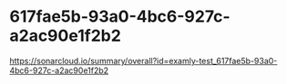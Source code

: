 # 617fae5b-93a0-4bc6-927c-a2ac90e1f2b2
https://sonarcloud.io/summary/overall?id=examly-test_617fae5b-93a0-4bc6-927c-a2ac90e1f2b2
